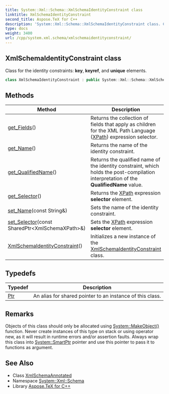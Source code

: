 ```yaml
---
title: System::Xml::Schema::XmlSchemaIdentityConstraint class
linktitle: XmlSchemaIdentityConstraint
second_title: Aspose.TeX for C++
description: 'System::Xml::Schema::XmlSchemaIdentityConstraint class. Class for the identity constraints: key, keyref, and unique elements in C++.'
type: docs
weight: 3400
url: /cpp/system.xml.schema/xmlschemaidentityconstraint/
---
```

## XmlSchemaIdentityConstraint class


Class for the identity constraints: **key**, **keyref**, and **unique** elements.

```cpp
class XmlSchemaIdentityConstraint : public System::Xml::Schema::XmlSchemaAnnotated
```

## Methods

| Method | Description |
| --- | --- |
| [get_Fields](./get_fields/)() | Returns the collection of fields that apply as children for the XML Path Language ([XPath](../../system.xml.xpath/)) expression selector. |
| [get_Name](./get_name/)() | Returns the name of the identity constraint. |
| [get_QualifiedName](./get_qualifiedname/)() | Returns the qualified name of the identity constraint, which holds the post-compilation interpretation of the **QualifiedName** value. |
| [get_Selector](./get_selector/)() | Returns the [XPath](../../system.xml.xpath/) expression **selector** element. |
| [set_Name](./set_name/)(const String\&) | Sets the name of the identity constraint. |
| [set_Selector](./set_selector/)(const SharedPtr\<XmlSchemaXPath\>\&) | Sets the [XPath](../../system.xml.xpath/) expression **selector** element. |
| [XmlSchemaIdentityConstraint](./xmlschemaidentityconstraint/)() | Initializes a new instance of the [XmlSchemaIdentityConstraint](./) class. |
## Typedefs

| Typedef | Description |
| --- | --- |
| [Ptr](./ptr/) | An alias for shared pointer to an instance of this class. |
## Remarks



Objects of this class should only be allocated using [System::MakeObject()](../../system/makeobject/) function. Never create instances of this type on stack or using operator new, as it will result in runtime errors and/or assertion faults. Always wrap this class into [System::SmartPtr](../../system/smartptr/) pointer and use this pointer to pass it to functions as argument. 

## See Also

* Class [XmlSchemaAnnotated](../xmlschemaannotated/)
* Namespace [System::Xml::Schema](../)
* Library [Aspose.TeX for C++](../../)
